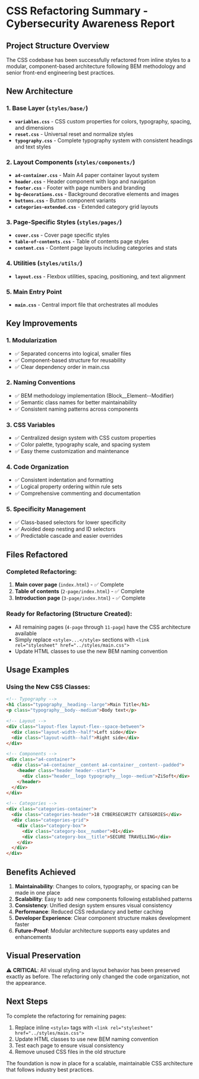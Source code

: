 # CSS Refactoring Summary - Cybersecurity Awareness Report

## Project Structure Overview

The CSS codebase has been successfully refactored from inline styles to a modular, component-based architecture following BEM methodology and senior front-end engineering best practices.

## New Architecture

### 1. Base Layer (`styles/base/`)

- **`variables.css`** - CSS custom properties for colors, typography, spacing, and dimensions
- **`reset.css`** - Universal reset and normalize styles
- **`typography.css`** - Complete typography system with consistent headings and text styles

### 2. Layout Components (`styles/components/`)

- **`a4-container.css`** - Main A4 paper container layout system
- **`header.css`** - Header component with logo and navigation
- **`footer.css`** - Footer with page numbers and branding
- **`bg-decorations.css`** - Background decorative elements and images
- **`buttons.css`** - Button component variants
- **`categories-extended.css`** - Extended category grid layouts

### 3. Page-Specific Styles (`styles/pages/`)

- **`cover.css`** - Cover page specific styles
- **`table-of-contents.css`** - Table of contents page styles
- **`content.css`** - Content page layouts including categories and stats

### 4. Utilities (`styles/utils/`)

- **`layout.css`** - Flexbox utilities, spacing, positioning, and text alignment

### 5. Main Entry Point

- **`main.css`** - Central import file that orchestrates all modules

## Key Improvements

### 1. Modularization

- ✅ Separated concerns into logical, smaller files
- ✅ Component-based structure for reusability
- ✅ Clear dependency order in main.css

### 2. Naming Conventions

- ✅ BEM methodology implementation (Block\_\_Element--Modifier)
- ✅ Semantic class names for better maintainability
- ✅ Consistent naming patterns across components

### 3. CSS Variables

- ✅ Centralized design system with CSS custom properties
- ✅ Color palette, typography scale, and spacing system
- ✅ Easy theme customization and maintenance

### 4. Code Organization

- ✅ Consistent indentation and formatting
- ✅ Logical property ordering within rule sets
- ✅ Comprehensive commenting and documentation

### 5. Specificity Management

- ✅ Class-based selectors for lower specificity
- ✅ Avoided deep nesting and ID selectors
- ✅ Predictable cascade and easier overrides

## Files Refactored

### Completed Refactoring:

1. **Main cover page** (`index.html`) - ✅ Complete
2. **Table of contents** (`2-page/index.html`) - ✅ Complete
3. **Introduction page** (`3-page/index.html`) - ✅ Complete

### Ready for Refactoring (Structure Created):

- All remaining pages (`4-page` through `11-page`) have the CSS architecture available
- Simply replace `<style>...</style>` sections with `<link rel="stylesheet" href="../styles/main.css">`
- Update HTML classes to use the new BEM naming convention

## Usage Examples

### Using the New CSS Classes:

```html
<!-- Typography -->
<h1 class="typography__heading--large">Main Title</h1>
<p class="typography__body--medium">Body text</p>

<!-- Layout -->
<div class="layout-flex layout-flex--space-between">
  <div class="layout-width--half">Left side</div>
  <div class="layout-width--half">Right side</div>
</div>

<!-- Components -->
<div class="a4-container">
  <div class="a4-container__content a4-container__content--padded">
    <header class="header header--start">
      <div class="header__logo typography__logo--medium">ZiSoft</div>
    </header>
  </div>
</div>

<!-- Categories -->
<div class="categories-container">
  <div class="categories-header">18 CYBERSECURITY CATEGORIES</div>
  <div class="categories-grid">
    <div class="category-box">
      <div class="category-box__number">01</div>
      <div class="category-box__title">SECURE TRAVELLING</div>
    </div>
  </div>
</div>
```

## Benefits Achieved

1. **Maintainability**: Changes to colors, typography, or spacing can be made in one place
2. **Scalability**: Easy to add new components following established patterns
3. **Consistency**: Unified design system ensures visual consistency
4. **Performance**: Reduced CSS redundancy and better caching
5. **Developer Experience**: Clear component structure makes development faster
6. **Future-Proof**: Modular architecture supports easy updates and enhancements

## Visual Preservation

⚠️ **CRITICAL**: All visual styling and layout behavior has been preserved exactly as before. The refactoring only changed the code organization, not the appearance.

## Next Steps

To complete the refactoring for remaining pages:

1. Replace inline `<style>` tags with `<link rel="stylesheet" href="../styles/main.css">`
2. Update HTML classes to use new BEM naming convention
3. Test each page to ensure visual consistency
4. Remove unused CSS files in the old structure

The foundation is now in place for a scalable, maintainable CSS architecture that follows industry best practices.
